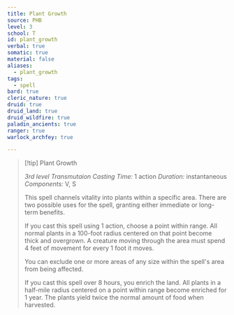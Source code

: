 ```yaml
---
title: Plant Growth
source: PHB
level: 3
school: T
id: plant_growth
verbal: true
somatic: true
material: false
aliases:
  - plant_growth
tags:
  - spell
bard: true
cleric_nature: true
druid: true
druid_land: true
druid_wildfire: true
paladin_ancients: true
ranger: true
warlock_archfey: true

---
```

>[!tip] Plant Growth
>
> *3rd level Transmutaion*
> *Casting Time:* 1 action
> *Duration:* instantaneous
> *Components:* V, S
>
>This spell channels vitality into plants within a specific area. There are two possible uses for the spell, granting either immediate or long-term benefits.
>
>If you cast this spell using 1 action, choose a point within range. All normal plants in a 100-foot radius centered on that point become thick and overgrown. A creature moving through the area must spend 4 feet of movement for every 1 foot it moves.
>
>You can exclude one or more areas of any size within the spell's area from being affected.
>
>If you cast this spell over 8 hours, you enrich the land. All plants in a half-mile radius centered on a point within range become enriched for 1 year. The plants yield twice the normal amount of food when harvested.
>

